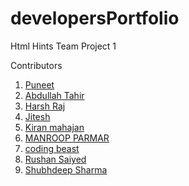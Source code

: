 # developersPortfolio

Html Hints Team Project 1
<p>Contributors</p>

1. <a href="https://www.instagram.com/puneet_dudi/">Puneet</a>
2. <a href="https://www.instagram.com/abdullah_tahir99/">Abdullah Tahir</a>
3. <a href="https://www.instagram.com/harshh._.7/">Harsh Raj</a>
4. <a href="https://www.instagram.com/gadage_jitesh/">Jitesh</a>
5. <a href="https://www.instagram.com/k_i_r_an_248/">Kiran mahajan</a>
6. <a href="https://www.instagram.com/the.manroop.parmar/">MANROOP PARMAR</a>
7. <a href="https://www.instagram.com/coding.beast/">coding beast
   </a>
8. <a href="https://www.instagram.com/xx.rushan_saiyed.xx/">Rushan Saiyed
   </a>
9. <a href="https://www.instagram.com/_shubhdeep03/">Shubhdeep Sharma
</a>
